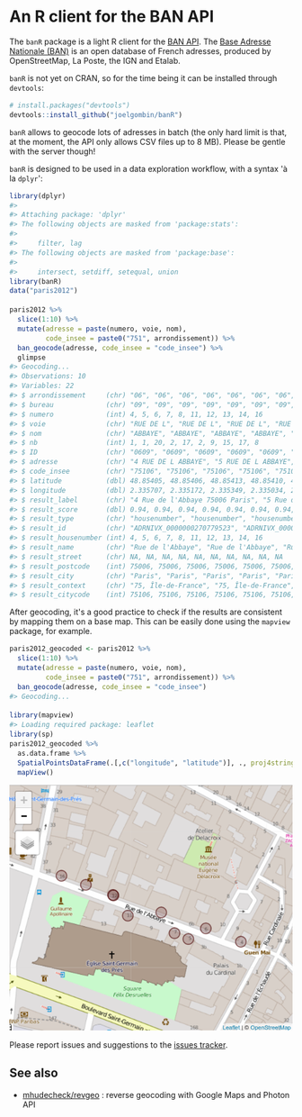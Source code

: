 
<!-- README.md is generated from README.Rmd. Please edit that file -->
An R client for the BAN API
===========================

The `banR` package is a light R client for the [BAN API](https://adresse.data.gouv.fr/api/). The [Base Adresse Nationale (BAN)](https://adresse.data.gouv.fr/) is an open database of French adresses, produced by OpenStreetMap, La Poste, the IGN and Etalab.

`banR` is not yet on CRAN, so for the time being it can be installed through `devtools`:

``` r
# install.packages("devtools")
devtools::install_github("joelgombin/banR")
```

`banR` allows to geocode lots of adresses in batch (the only hard limit is that, at the moment, the API only allows CSV files up to 8 MB). Please be gentle with the server though!

`banR` is designed to be used in a data exploration workflow, with a syntax 'à la `dplyr`':

``` r
library(dplyr)
#>
#> Attaching package: 'dplyr'
#> The following objects are masked from 'package:stats':
#>
#>     filter, lag
#> The following objects are masked from 'package:base':
#>
#>     intersect, setdiff, setequal, union
library(banR)
data("paris2012")

paris2012 %>%
  slice(1:10) %>%
  mutate(adresse = paste(numero, voie, nom),
         code_insee = paste0("751", arrondissement)) %>%
  ban_geocode(adresse, code_insee = "code_insee") %>%
  glimpse
#> Geocoding...
#> Observations: 10
#> Variables: 22
#> $ arrondissement     (chr) "06", "06", "06", "06", "06", "06", "06", "...
#> $ bureau             (chr) "09", "09", "09", "09", "09", "09", "09", "...
#> $ numero             (int) 4, 5, 6, 7, 8, 11, 12, 13, 14, 16
#> $ voie               (chr) "RUE DE L", "RUE DE L", "RUE DE L", "RUE DE...
#> $ nom                (chr) "ABBAYE", "ABBAYE", "ABBAYE", "ABBAYE", "AB...
#> $ nb                 (int) 1, 1, 20, 2, 17, 2, 9, 15, 17, 8
#> $ ID                 (chr) "0609", "0609", "0609", "0609", "0609", "06...
#> $ adresse            (chr) "4 RUE DE L ABBAYE", "5 RUE DE L ABBAYE", "...
#> $ code_insee         (chr) "75106", "75106", "75106", "75106", "75106"...
#> $ latitude           (dbl) 48.85405, 48.85406, 48.85413, 48.85410, 48....
#> $ longitude          (dbl) 2.335707, 2.335172, 2.335349, 2.335034, 2.3...
#> $ result_label       (chr) "4 Rue de l'Abbaye 75006 Paris", "5 Rue de ...
#> $ result_score       (dbl) 0.94, 0.94, 0.94, 0.94, 0.94, 0.94, 0.94, 0...
#> $ result_type        (chr) "housenumber", "housenumber", "housenumber"...
#> $ result_id          (chr) "ADRNIVX_0000000270779523", "ADRNIVX_000000...
#> $ result_housenumber (int) 4, 5, 6, 7, 8, 11, 12, 13, 14, 16
#> $ result_name        (chr) "Rue de l'Abbaye", "Rue de l'Abbaye", "Rue ...
#> $ result_street      (chr) NA, NA, NA, NA, NA, NA, NA, NA, NA, NA
#> $ result_postcode    (int) 75006, 75006, 75006, 75006, 75006, 75006, 7...
#> $ result_city        (chr) "Paris", "Paris", "Paris", "Paris", "Paris"...
#> $ result_context     (chr) "75, Île-de-France", "75, Île-de-France", "...
#> $ result_citycode    (int) 75106, 75106, 75106, 75106, 75106, 75106, 7...
```

After geocoding, it's a good practice to check if the results are consistent by mapping them on a base map. This can be easily done using the `mapview` package, for example.

``` r
paris2012_geocoded <- paris2012 %>%
  slice(1:10) %>%
  mutate(adresse = paste(numero, voie, nom),
         code_insee = paste0("751", arrondissement)) %>%
  ban_geocode(adresse, code_insee = "code_insee")
#> Geocoding...

library(mapview)
#> Loading required package: leaflet
library(sp)
paris2012_geocoded %>%
  as.data.frame %>%
  SpatialPointsDataFrame(.[,c("longitude", "latitude")], ., proj4string = CRS("+init=epsg:4326")) %>%
  mapView()
```

<img src="./README-fig1.png" width="640" />

Please report issues and suggestions to the [issues tracker](https://github.com/joelgombin/banR/issues).

## See also

* [mhudecheck/revgeo](https://github.com/mhudecheck/revgeo) : reverse geocoding with Google Maps and Photon API
